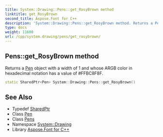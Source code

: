 ```yaml
---
title: System::Drawing::Pens::get_RosyBrown method
linktitle: get_RosyBrown
second_title: Aspose.Font for C++
description: 'System::Drawing::Pens::get_RosyBrown method. Returns a Pen object with a width of 1 and whose ARGB color in hexadecimal notation has a value of #FFBC8F8F in C++.'
type: docs
weight: 11600
url: /cpp/system.drawing/pens/get_rosybrown/
---
```

## Pens::get_RosyBrown method


Returns a [Pen](../../pen/) object with a width of 1 and whose ARGB color in hexadecimal notation has a value of #FFBC8F8F.

```cpp
static SharedPtr<Pen> System::Drawing::Pens::get_RosyBrown()
```

## See Also

* Typedef [SharedPtr](../../../system/sharedptr/)
* Class [Pen](../../pen/)
* Class [Pens](../)
* Namespace [System::Drawing](../../)
* Library [Aspose.Font for C++](../../../)
